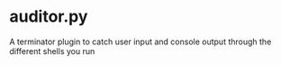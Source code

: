 # auditor.py
A terminator plugin to catch user input and console output through the different shells you run
